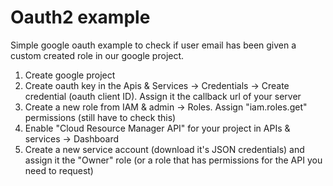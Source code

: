 # Oauth2 example

Simple google oauth example to check if user email has been given a custom created role in our google project.

1) Create google project
2) Create oauth key in the Apis & Services -> Credentials -> Create credential (oauth client ID). Assign it the callback url of your server
3) Create a new role from IAM & admin -> Roles. Assign "iam.roles.get" permissions (still have to check this)
4) Enable "Cloud Resource Manager API" for your project in APIs & services -> Dashboard
5) Create a new service account (download it's JSON credentials) and assign it the "Owner" role (or a role that has permissions for the API you need to request)
